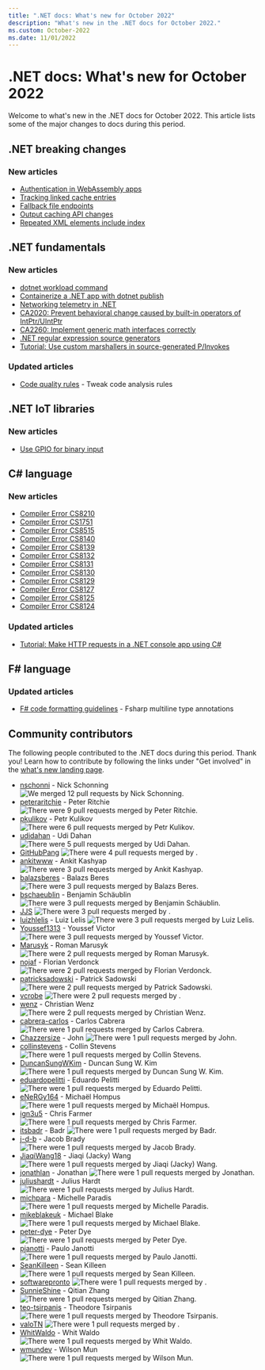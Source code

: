 ```yaml
---
title: ".NET docs: What's new for October 2022"
description: "What's new in the .NET docs for October 2022."
ms.custom: October-2022
ms.date: 11/01/2022
---
```


# .NET docs: What's new for October 2022

Welcome to what's new in the .NET docs for October 2022. This article lists some of the major changes to docs during this period.

## .NET breaking changes

### New articles

- [Authentication in WebAssembly apps](../core/compatibility/aspnet-core/7.0/wasm-app-authentication.md)
- [Tracking linked cache entries](../core/compatibility/core-libraries/7.0/memorycache-tracking.md)
- [Fallback file endpoints](../core/compatibility/aspnet-core/7.0/fallback-file-endpoints.md)
- [Output caching API changes](../core/compatibility/aspnet-core/7.0/output-caching-renames.md)
- [Repeated XML elements include index](../core/compatibility/extensions/6.0/repeated-xml-elements.md)

## .NET fundamentals

### New articles

- [dotnet workload command](../core/tools/dotnet-workload.md)
- [Containerize a .NET app with dotnet publish](../core/docker/publish-as-container.md)
- [Networking telemetry in .NET](../fundamentals/networking/networking-telemetry.md)
- [CA2020: Prevent behavioral change caused by built-in operators of IntPtr/UIntPtr](../fundamentals/code-analysis/quality-rules/ca2020.md)
- [CA2260: Implement generic math interfaces correctly](../fundamentals/code-analysis/quality-rules/ca2260.md)
- [.NET regular expression source generators](../standard/base-types/regular-expression-source-generators.md)
- [Tutorial: Use custom marshallers in source-generated P/Invokes](../standard/native-interop/tutorial-custom-marshaller.md)

### Updated articles

- [Code quality rules](../fundamentals/code-analysis/quality-rules/index.md) - Tweak code analysis rules

## .NET IoT libraries

### New articles

- [Use GPIO for binary input](../iot/tutorials/gpio-input.md)

## C# language

### New articles

- [Compiler Error CS8210](../csharp/language-reference/compiler-messages/cs8210.md)
- [Compiler Error CS1751](../csharp/language-reference/compiler-messages/cs1751.md)
- [Compiler Error CS8515](../csharp/language-reference/compiler-messages/cs8515.md)
- [Compiler Error CS8140](../csharp/language-reference/compiler-messages/cs8140.md)
- [Compiler Error CS8139](../csharp/language-reference/compiler-messages/cs8139.md)
- [Compiler Error CS8132](../csharp/language-reference/compiler-messages/cs8132.md)
- [Compiler Error CS8131](../csharp/language-reference/compiler-messages/cs8131.md)
- [Compiler Error CS8130](../csharp/language-reference/compiler-messages/cs8130.md)
- [Compiler Error CS8129](../csharp/language-reference/compiler-messages/cs8129.md)
- [Compiler Error CS8127](../csharp/language-reference/compiler-messages/cs8127.md)
- [Compiler Error CS8125](../csharp/language-reference/compiler-messages/cs8125.md)
- [Compiler Error CS8124](../csharp/language-reference/compiler-messages/cs8124.md)

### Updated articles

- [Tutorial: Make HTTP requests in a .NET console app using C\#](../csharp/tutorials/console-webapiclient.md)

## F# language

### Updated articles

- [F# code formatting guidelines](../fsharp/style-guide/formatting.md) - Fsharp multiline type annotations

## Community contributors

The following people contributed to the .NET docs during this period. Thank you! Learn how to contribute by following the links under "Get involved" in the [what's new landing page](index.yml).

- [nschonni](https://github.com/nschonni) - Nick Schonning ![We merged 12 pull requests by Nick Schonning.](https://img.shields.io/badge/Merged%20Pull%20Requests-12-green)
- [peteraritchie](https://github.com/peteraritchie) - Peter Ritchie ![There were 9 pull requests merged by Peter Ritchie.](https://img.shields.io/badge/Merged%20Pull%20Requests-9-green)
- [pkulikov](https://github.com/pkulikov) - Petr Kulikov ![There were 6 pull requests merged by Petr Kulikov.](https://img.shields.io/badge/Merged%20Pull%20Requests-6-green)
- [udidahan](https://github.com/udidahan) - Udi Dahan ![There were 5 pull requests merged by Udi Dahan.](https://img.shields.io/badge/Merged%20Pull%20Requests-5-green)
- [GitHubPang](https://github.com/GitHubPang) ![There were 4 pull requests merged by .](https://img.shields.io/badge/Merged%20Pull%20Requests-4-green)
- [ankitwww](https://github.com/ankitwww) - Ankit Kashyap ![There were 3 pull requests merged by Ankit Kashyap.](https://img.shields.io/badge/Merged%20Pull%20Requests-3-green)
- [balazsberes](https://github.com/balazsberes) - Balazs Beres ![There were 3 pull requests merged by Balazs Beres.](https://img.shields.io/badge/Merged%20Pull%20Requests-3-green)
- [bschaeublin](https://github.com/bschaeublin) - Benjamin Schäublin ![There were 3 pull requests merged by Benjamin Schäublin.](https://img.shields.io/badge/Merged%20Pull%20Requests-3-green)
- [JJS](https://github.com/JJS) ![There were 3 pull requests merged by .](https://img.shields.io/badge/Merged%20Pull%20Requests-3-green)
- [luizhlelis](https://github.com/luizhlelis) - Luiz Lelis ![There were 3 pull requests merged by Luiz Lelis.](https://img.shields.io/badge/Merged%20Pull%20Requests-3-green)
- [Youssef1313](https://github.com/Youssef1313) - Youssef Victor ![There were 3 pull requests merged by Youssef Victor.](https://img.shields.io/badge/Merged%20Pull%20Requests-3-green)
- [Marusyk](https://github.com/Marusyk) - Roman Marusyk ![There were 2 pull requests merged by Roman Marusyk.](https://img.shields.io/badge/Merged%20Pull%20Requests-2-green)
- [nojaf](https://github.com/nojaf) - Florian Verdonck ![There were 2 pull requests merged by Florian Verdonck.](https://img.shields.io/badge/Merged%20Pull%20Requests-2-green)
- [patricksadowski](https://github.com/patricksadowski) - Patrick Sadowski ![There were 2 pull requests merged by Patrick Sadowski.](https://img.shields.io/badge/Merged%20Pull%20Requests-2-green)
- [vcrobe](https://github.com/vcrobe) ![There were 2 pull requests merged by .](https://img.shields.io/badge/Merged%20Pull%20Requests-2-green)
- [wenz](https://github.com/wenz) - Christian Wenz ![There were 2 pull requests merged by Christian Wenz.](https://img.shields.io/badge/Merged%20Pull%20Requests-2-green)
- [cabrera-carlos](https://github.com/cabrera-carlos) - Carlos Cabrera ![There were 1 pull requests merged by Carlos Cabrera.](https://img.shields.io/badge/Merged%20Pull%20Requests-1-green)
- [Chazzersize](https://github.com/Chazzersize) - John ![There were 1 pull requests merged by John.](https://img.shields.io/badge/Merged%20Pull%20Requests-1-green)
- [collinstevens](https://github.com/collinstevens) - Collin Stevens ![There were 1 pull requests merged by Collin Stevens.](https://img.shields.io/badge/Merged%20Pull%20Requests-1-green)
- [DuncanSungWKim](https://github.com/DuncanSungWKim) - Duncan Sung W. Kim ![There were 1 pull requests merged by Duncan Sung W. Kim.](https://img.shields.io/badge/Merged%20Pull%20Requests-1-green)
- [eduardopelitti](https://github.com/eduardopelitti) - Eduardo Pelitti ![There were 1 pull requests merged by Eduardo Pelitti.](https://img.shields.io/badge/Merged%20Pull%20Requests-1-green)
- [eNeRGy164](https://github.com/eNeRGy164) - Michaël Hompus ![There were 1 pull requests merged by Michaël Hompus.](https://img.shields.io/badge/Merged%20Pull%20Requests-1-green)
- [ign3u5](https://github.com/ign3u5) - Chris Farmer ![There were 1 pull requests merged by Chris Farmer.](https://img.shields.io/badge/Merged%20Pull%20Requests-1-green)
- [itsbadr](https://github.com/itsbadr) - Badr ![There were 1 pull requests merged by Badr.](https://img.shields.io/badge/Merged%20Pull%20Requests-1-green)
- [j-d-b](https://github.com/j-d-b) - Jacob Brady ![There were 1 pull requests merged by Jacob Brady.](https://img.shields.io/badge/Merged%20Pull%20Requests-1-green)
- [JiaqiWang18](https://github.com/JiaqiWang18) - Jiaqi (Jacky) Wang ![There were 1 pull requests merged by Jiaqi (Jacky) Wang.](https://img.shields.io/badge/Merged%20Pull%20Requests-1-green)
- [jonathlan](https://github.com/jonathlan) - Jonathan ![There were 1 pull requests merged by Jonathan.](https://img.shields.io/badge/Merged%20Pull%20Requests-1-green)
- [juliushardt](https://github.com/juliushardt) - Julius Hardt ![There were 1 pull requests merged by Julius Hardt.](https://img.shields.io/badge/Merged%20Pull%20Requests-1-green)
- [michpara](https://github.com/michpara) - Michelle Paradis ![There were 1 pull requests merged by Michelle Paradis.](https://img.shields.io/badge/Merged%20Pull%20Requests-1-green)
- [mikeblakeuk](https://github.com/mikeblakeuk) - Michael Blake ![There were 1 pull requests merged by Michael Blake.](https://img.shields.io/badge/Merged%20Pull%20Requests-1-green)
- [peter-dye](https://github.com/peter-dye) - Peter Dye ![There were 1 pull requests merged by Peter Dye.](https://img.shields.io/badge/Merged%20Pull%20Requests-1-green)
- [pjanotti](https://github.com/pjanotti) - Paulo Janotti ![There were 1 pull requests merged by Paulo Janotti.](https://img.shields.io/badge/Merged%20Pull%20Requests-1-green)
- [SeanKilleen](https://github.com/SeanKilleen) - Sean Killeen ![There were 1 pull requests merged by Sean Killeen.](https://img.shields.io/badge/Merged%20Pull%20Requests-1-green)
- [softwarepronto](https://github.com/softwarepronto) ![There were 1 pull requests merged by .](https://img.shields.io/badge/Merged%20Pull%20Requests-1-green)
- [SunnieShine](https://github.com/SunnieShine) - Qitian Zhang ![There were 1 pull requests merged by Qitian Zhang.](https://img.shields.io/badge/Merged%20Pull%20Requests-1-green)
- [teo-tsirpanis](https://github.com/teo-tsirpanis) - Theodore Tsirpanis ![There were 1 pull requests merged by Theodore Tsirpanis.](https://img.shields.io/badge/Merged%20Pull%20Requests-1-green)
- [valoTN](https://github.com/valoTN) ![There were 1 pull requests merged by .](https://img.shields.io/badge/Merged%20Pull%20Requests-1-green)
- [WhitWaldo](https://github.com/WhitWaldo) - Whit Waldo ![There were 1 pull requests merged by Whit Waldo.](https://img.shields.io/badge/Merged%20Pull%20Requests-1-green)
- [wmundev](https://github.com/wmundev) - Wilson Mun ![There were 1 pull requests merged by Wilson Mun.](https://img.shields.io/badge/Merged%20Pull%20Requests-1-green)
